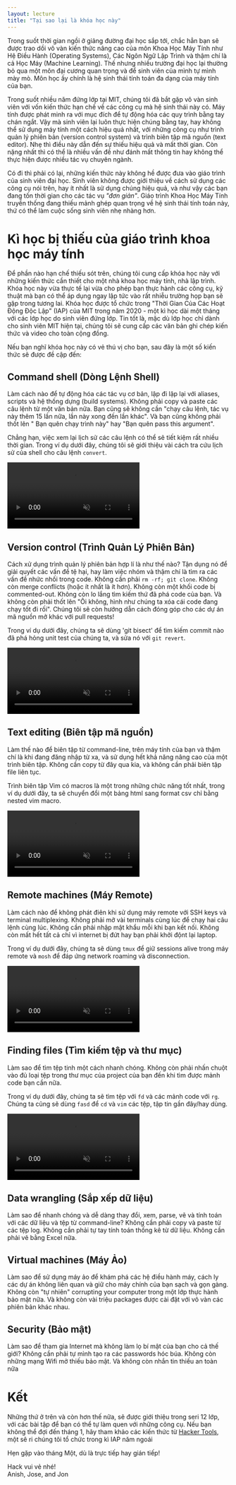 ```yaml
---
layout: lecture
title: "Tại sao lại là khóa học này"
---
```


Trong suốt thời gian ngồi ở giảng đường đại học sắp tới, chắc hẳn bạn sẽ được 
trao dồi vô vàn kiến thức nâng cao của môn Khoa Học Máy Tính như Hệ Điều Hành 
(Operating Systems), Các Ngôn Ngữ Lập Trình và thậm chí là cả Học Máy (Machine
Learning). Thế nhưng nhiều trường đại học lại thường bỏ qua một môn đại cương 
quan trọng và để sinh viên của mình tự mình mày mò. Môn học ấy chính là hệ sinh 
thái tính toán đa dạng của máy tính của bạn.

Trong suốt nhiều năm đứng lớp tại MIT, chúng tôi đã bắt gặp vô vàn sinh viên với
vốn kiến thức hạn chế về các công cụ mà hệ sinh thái này có. Máy tính được phát 
minh ra với mục đích để tự động hóa các quy trình bằng tay chán ngắt. Vậy mà sinh
viên lại luôn thực hiện chúng bằng tay, hay không thể sử dụng máy tính một cách hiệu 
quả nhất, với những công cụ như trình quản lý phiên bản (version control system)
và trình biên tập mã nguồn (text editor). Nhẹ thì điều này dẫn đến sự thiếu hiệu quả 
và mất thời gian. Còn nặng nhất thì có thể là nhiều vấn đề như đánh mất thông tin 
hay không thể thực hiện được nhiều tác vụ chuyên ngành.

Có đi thì phải có lại, những kiến thức này không hề được đưa vào giáo trình
của sinh viên đại học. Sinh viên không được giới thiệu về cách sử dụng các công
cụ nói trên, hay ít nhất là sử dụng chúng hiệu quả, và như vậy các bạn đang tốn 
thời gian cho các tác vụ _"đơn giản"_. Giáo trình Khoa Học Máy Tính truyền thống 
đang thiếu mảnh ghép quan trọng về hệ sinh thái tính toán này, thứ có thể làm 
cuộc sống sinh viên nhẹ nhàng hơn.

# Kì học bị thiếu của giáo trình khoa học máy tính

Để phần nào hạn chế thiếu sót trên, chúng tôi cung cấp khóa học này với những 
kiến thức cần thiết cho một nhà khoa học máy tính, nhà lập trình. Khóa học này 
vừa thực tế lại vừa cho phép bạn thực hành các công cụ, kỹ thuật mà bạn có thể
áp dụng ngay lập tức vào rất nhiễu trường họp bạn sẽ gặp trong tương lai. Khóa
học được tổ chức trong "Thời Gian Của Các Hoạt Động Độc Lập" (IAP) của MIT trong năm 
2020 - một kì học dài một tháng với các lớp học do sinh viên đứng lớp. Tin tốt là, 
mặc dù lớp học chỉ dành cho sinh viên MIT hiện tại, chúng tôi sẽ cung cấp các văn
bản ghi chép kiến thức và video cho toàn cộng đồng.

Nếu bạn nghĩ khóa học này có vẻ thú vị cho bạn, sau đây là một số kiến thức
sẽ được đề cập đến:

## Command shell (Dòng Lệnh Shell)

Làm cách nào để tự động hóa các tác vụ cơ bản, lập đi lập lại với aliases, scripts 
và hệ thống dựng (build systems). Không phải copy và paste các câu lệnh từ một văn bản
nữa. Bạn cũng sẽ không cần "chạy câu lệnh, tác vụ này thêm 15 lần nữa, lần này xong
đến lần khác". Và bạn cũng không phải thốt lên " Bạn quên chạy trình này" hay "Bạn quên 
pass this argument".

Chẳng hạn, việc xem lại lịch sử các câu lệnh có thể sẽ tiết kiệm rất nhiều thời gian. 
Trong ví dụ dưới đây, chúng tôi sẽ giới thiệu vài cách tra cứu lịch sử của shell cho câu lệnh 
`convert`.

<video autoplay="autoplay" loop="loop" controls muted playsinline  oncontextmenu="return false;"  preload="auto"  class="demo">
  <source src="/static/media/demos/history.mp4" type="video/mp4">
</video>

## Version control (Trình Quản Lý Phiên Bản)

Cách xử dụng trình quản lý phiên bản hợp lí là như thế nào? Tận dụng nó
để giải quyết các vấn đề tệ hại, hay làm việc nhóm và thậm chí là tìm ra các
vấn đề nhức nhối trong code. Không cần phải `rm -rf; git clone`. Không còn 
merge conflicts (hoặc ít nhất là ít hơn). Không còn một khối code bị 
commented-out. Không còn lo lắng tìm kiếm thứ đã phá code của bạn. Và không 
còn phải thốt lên "Ôi không, hình như chúng ta xóa cái code đang chạy tốt đi 
rối". Chúng tôi sẽ còn hướng dẫn cách đóng góp cho các dự án mã nguồn mở khác 
với pull requests!

Trong ví dụ dưới đây, chúng ta sẽ dùng 'git bisect' để tìm kiếm commit nào đã phá hỏng unit test của chúng ta, và sửa nó với `git revert`.

<video autoplay="autoplay" loop="loop" controls muted playsinline  oncontextmenu="return false;"  preload="auto"  class="demo">
  <source src="/static/media/demos/git.mp4" type="video/mp4">
</video>

## Text editing (Biên tập mã nguồn)

Làm thế nào để biên tập từ command-line, trên máy tính của bạn và thậm chí là 
khi đang đăng nhập từ xa, và sử dụng hết khả năng nâng cao của một trình biên
tập. Không cần copy từ đây qua kia, và không cần phải biên tập file liên tục.

Trình biên tập Vim có macros là một trong những chức năng tốt nhất, trong ví dụ dưới đây, ta sẽ chuyển đổi một bảng html sang format csv chỉ bằng nested vim macro.

<video autoplay="autoplay" loop="loop" controls muted playsinline  oncontextmenu="return false;"  preload="auto"  class="demo">
  <source src="/static/media/demos/vim.mp4" type="video/mp4">
</video>

## Remote machines (Máy Remote)

Làm cách nào để không phát điên khi sử dụng máy remote với SSH keys và terminal multiplexing.
Không phải mở vài terminals cùng lúc để chạy hai câu lệnh cùng lúc. Không cần phải nhập mật khẩu 
mỗi khi bạn kết nối. Không còn mất hết tất cả chỉ vì internet bị đứt hay bạn phải khởi độnt lại laptop.

Trong ví dụ dưới đây, chúng ta sẽ dùng `tmux` để giữ sessions alive trong máy remote và `mosh` để đáp ứng network roaming và disconnection.

<video autoplay="autoplay" loop="loop" controls muted playsinline  oncontextmenu="return false;"  preload="auto"  class="demo">
  <source src="/static/media/demos/ssh.mp4" type="video/mp4">
</video>

## Finding files (Tìm kiếm tệp và thư mục)

Làm sao để tìm tệp tinh một cách nhanh chóng. Không còn phải nhấn chuột vào đủ loại tệp 
trong thư mục của project của bạn đến khi tìm được mảnh code bạn cần nữa.

Trong ví dụ dưới đây, chúng ta sẽ tìm tệp với `fd` và các mảnh code với `rg`. Chúng ta cũng sẽ dùng `fasd` để `cd` và `vim` các tệp, tập tin gần đây/hay dùng.

<video autoplay="autoplay" loop="loop" controls muted playsinline  oncontextmenu="return false;"  preload="auto"  class="demo">
  <source src="/static/media/demos/find.mp4" type="video/mp4">
</video>

## Data wrangling (Sắp xếp dữ liệu)

Làm sao để nhanh chóng và dễ dàng thay đổi, xem, parse, vẽ và tính toán với các dữ liệu và tệp từ command-line? 
Không cần phải copy và paste từ các tệp log. Không cần phải tự tay tính toán thống kê từ dữ liệu. Không cần phải vẽ bằng Excel nữa.

## Virtual machines (Máy Ảo)

Làm sao để sử dụng máy ảo để khám phá các hệ điều hành máy, cách ly các
dự án không liên quan và giữ cho máy chính của bạn sạch và gọn gàng. Không còn 
"tự nhiên" corrupting your computer trong một lớp thực hành bảo mật nữa. Và không còn
vài triệu packages được cài đặt với vô vàn các phiên bản khác nhau.

## Security (Bảo mật)

Làm sao để tham gia Internet mà không làm lọ bí mật của bạn cho cả thế giới?
Không cần phải tự mình tạo ra các passwords hóc búa. Không còn những mạng Wifi mở
thiếu bảo mật. Và không còn nhắn tin thiếu an toàn nữa

# Kết

Những thứ ở trên và còn hơn thế nữa, sẽ được giới thiệu trong seri 12 lớp, với các 
bài tập để bạn có thể tự làm quen với những công cụ. Nếu bạn không thể đợi đến tháng 1, hãy tham khảo
các kiến thức từ [Hacker Tools](https://hacker-tools.github.io/lectures/), một sê ri chúng tôi tổ chức trong kì IAP năm ngoái

Hẹn gặp vào tháng Một, dù là trực tiếp hay gián tiếp!

Hack vui vẻ nhé!<br>
Anish, Jose, and Jon
